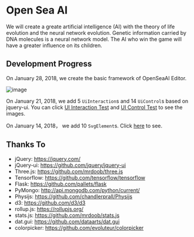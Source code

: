 ﻿# Open Sea AI

We will create a greate artificial intelligence (AI) with the theory of life evolution and the neural network evolution. Genetic information carried by DNA molecules is a neural network model. The AI who win the game will have a greater influence on its children.

## Development Progress

On January 28, 2018, we create the basic framework of OpenSeaAI Editor.

![image](https://github.com/tengge1/OpenSeaAI/blob/master/img/OpenSeaAIEditor.png)

On January 21, 2018, we add 5 `UiInteraction`s and 14 `UiControl`s based on jquery-ui. You can click [UI Interaction Test](https://github.com/tengge1/OpenSeaAI/blob/master/img/UiInteraction.png) and [UI Control Test](https://github.com/tengge1/OpenSeaAI/blob/master/img/UiControl.png) to see the images.

On January 14, 2018， we add 10 `SvgElement`s. Click [here](https://github.com/tengge1/OpenSeaAI/blob/master/img/SvgDemo.png) to see.

## Thanks To

* jQuery: https://jquery.com/
* jQuery-ui: https://github.com/jquery/jquery-ui
* Three.js: https://github.com/mrdoob/three.js
* Tensorflow: https://github.com/tensorflow/tensorflow
* Flask: https://github.com/pallets/flask
* PyMongo: http://api.mongodb.com/python/current/
* Physijs: https://github.com/chandlerprall/Physijs
* d3: https://github.com/d3/d3
* rollup.js: https://rollupjs.org/
* stats.js: https://github.com/mrdoob/stats.js
* dat.gui: https://github.com/dataarts/dat.gui
* colorpicker: https://github.com/evoluteur/colorpicker
